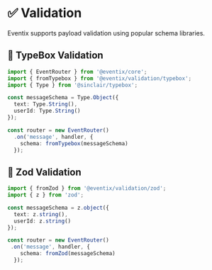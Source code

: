 # ✅ Validation

Eventix supports payload validation using popular schema libraries.

## 📘 TypeBox Validation

```ts
import { EventRouter } from '@eventix/core';
import { fromTypebox } from '@eventix/validation/typebox';
import { Type } from '@sinclair/typebox';

const messageSchema = Type.Object({
  text: Type.String(),
  userId: Type.String()
});

const router = new EventRouter()
  .on('message', handler, {
    schema: fromTypebox(messageSchema)
  });
```

## 📙 Zod Validation

```ts
import { fromZod } from '@eventix/validation/zod';
import { z } from 'zod';

const messageSchema = z.object({
  text: z.string(),
  userId: z.string()
});

const router = new EventRouter()
 .on('message', handler, {
    schema: fromZod(messageSchema)
  });
```